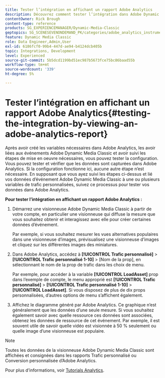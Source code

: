 ```yaml
---
title: Tester l’intégration en affichant un rapport Adobe Analytics
description: Découvrez comment tester l’intégration dans Adobe Dynamic Media Classic en affichant un rapport Adobe Analytics.
contentOwner: Rick Brough
content-type: reference
products: SG_EXPERIENCEMANAGER/Dynamic-Media-Classic
geptopics: SG_SCENESEVENONDEMAND_PK/categories/adobe_analytics_instrumentation_kit
feature: Dynamic Media Classic
role: Data Engineer,Admin,User
exl-id: 6186fcf0-99b4-447d-ae94-b4124dcb405b
topic: Integrations, Development
level: Experienced
source-git-commit: 5b5dcd1199bd51ec987b5673fce75bc86baad55b
workflow-type: tm+mt
source-wordcount: '339'
ht-degree: 5%

---
```


# Tester l’intégration en affichant un rapport Adobe Analytics{#testing-the-integration-by-viewing-an-adobe-analytics-report}

Après avoir créé les variables nécessaires dans Adobe Analytics, les avoir liées aux événements Adobe Dynamic Media Classic et avoir suivi les étapes de mise en oeuvre nécessaires, vous pouvez tester la configuration. Vous pouvez tester et vérifier que les données sont capturées dans Adobe Analytics. Si la configuration fonctionne ici, aucune autre étape n’est nécessaire. En supposant que vous ayez suivi les étapes ci-dessus et lié vos données d’événement Adobe Dynamic Media Classic à une ou plusieurs variables de trafic personnalisées, suivez ce processus pour tester vos données dans Adobe Analytics.

**Pour tester l’intégration en affichant un rapport Adobe Analytics :**

1. Démarrez une visionneuse Adobe Dynamic Media Classic à partir de votre compte, en particulier une visionneuse qui diffuse la mesure que vous souhaitez obtenir et interagissez avec elle pour créer certaines données d’événement.

   Par exemple, si vous souhaitez mesurer les vues alternatives populaires dans une visionneuse d’images, prévisualisez une visionneuse d’images et cliquez sur les différentes images des miniatures.

1. Dans Adobe Analytics, accédez à **[!UICONTROL Trafic personnalisé]** > **[!UICONTROL Trafic personnalisé 1-10]** > [Nom de la prop], en sélectionnant le nom de la prop de trafic dans les choix de menu.

   Par exemple, pour accéder à la variable **[!UICONTROL LoadAsset]** prop dans l’exemple de compte, le menu approprié est **[!UICONTROL Trafic personnalisé]** > **[!UICONTROL Trafic personnalisé 1-10]** > **[!UICONTROL LoadAsset]**. Si vous disposez de plus de dix props personnalisées, d’autres options de menu s’affichent également.

1. Affichez le diagramme généré par Adobe Analytics. Ce graphique n’est généralement que les données d’une seule mesure. Si vous souhaitez également savoir avec quelle ressource ces données sont associées, obtenez les données de ressource de cet événement. Par exemple, il est souvent utile de savoir quelle vidéo est visionnée à 50 % seulement ou quelle image d’une visionneuse est populaire.

>[!NOTE]
>
>Toutes les données de la visionneuse Adobe Dynamic Media Classic sont affichées et consignées dans les rapports Trafic personnalisé ou Conversion personnalisée d’Adobe Analytics.

Pour plus d’informations, voir [Tutorials Analytics](https://experienceleague.adobe.com/en/docs/analytics-learn/tutorials/overview).